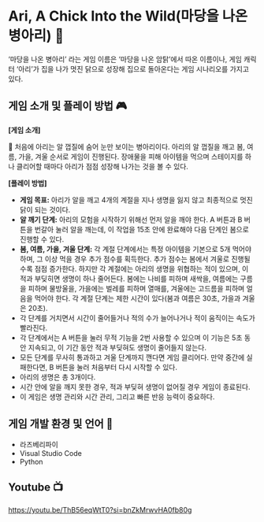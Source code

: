 # Ari, A Chick Into the Wild(마당을 나온 병아리) 🐥
‘마당을 나온 병아리’ 라는 게임 이름은 ‘마당을 나온 암탉’에서 따온 이름이나, 게임 캐릭터 ‘아리’가 집을 나가 멋진 닭으로 성장해 집으로 돌아온다는 게임 시나리오를 가지고 있다.
## 게임 소개 및 플레이 방법 🎮

**[게임 소개]**

🐣 처음에 아리는 알 껍질에 숨어 눈만 보이는 병아리이다. 아리의 알 껍질을 깨고 봄, 여름, 가을, 겨울 순서로 게임이 진행된다. 장애물을 피해 아이템을 먹으며 스테이지를 하나 클리어할 때마다 아리가 점점 성장해 나가는 것을 볼 수 있다.

**[플레이 방법]**

- **게임 목표:** 아리가 알을 깨고 4개의 계절을 지나 생명을 잃지 않고 최종적으로 멋진 닭이 되는 것이다.
- **알 깨기 단계:** 아리의 모험을 시작하기 위해선 먼저 알을 깨야 한다. A 버튼과 B 버튼을 번갈아 눌러 알을 깨는데, 이 작업을 15초 안에 완료해야 다음 단계인 봄으로 진행할 수 있다.
- **봄, 여름, 가을, 겨울 단계:** 각 계절 단계에서는 특정 아이템을 기본으로 5개 먹어야 하며, 그 이상 먹을 경우 추가 점수를 획득한다. 추가 점수는 봄에서 겨울로 진행될수록 점점 증가한다. 하지만 각 계절에는 아리의 생명을 위협하는 적이 있으며, 이 적과 부딪히면 생명이 하나 줄어든다. 봄에는 나비를 피하며 새싹을, 여름에는 구름을 피하며 물방울을, 가을에는 벌레를 피하며 열매를, 겨울에는 고드름을 피하며 얼음을 먹어야 한다. 각 계절 단계는 제한 시간이 있다(봄과 여름은 30초, 가을과 겨울은 20초).
- 각 단계를 거치면서 시간이 줄어들거나 적의 수가 늘어나거나 적이 움직이는 속도가 빨라진다.
- 각 단계에서는 A 버튼을 눌러 무적 기능을 2번 사용할 수 있으며 이 기능은 5초 동안 지속되고, 이 기간 동안 적과 부딪혀도 생명이 줄어들지 않는다.
- 모든 단계를 무사히 통과하고 겨울 단계까지 깬다면 게임 클리어다. 만약 중간에 실패한다면, B 버튼을 눌러 처음부터 다시 시작할 수 있다.
- 아리의 생명은 총 3개이다.
- 시간 안에 알을 깨지 못한 경우, 적과 부딪혀 생명이 없어질 경우 게임이 종료된다.
- 이 게임은 생명 관리와 시간 관리, 그리고 빠른 반응 능력이 중요하다.

## 게임 개발 환경 및 언어 🌟

- 라즈베리파이
- Visual Studio Code
- Python

## Youtube 📺
<https://youtu.be/ThB56eqWtT0?si=bnZkMrwvHA0fb80g>
